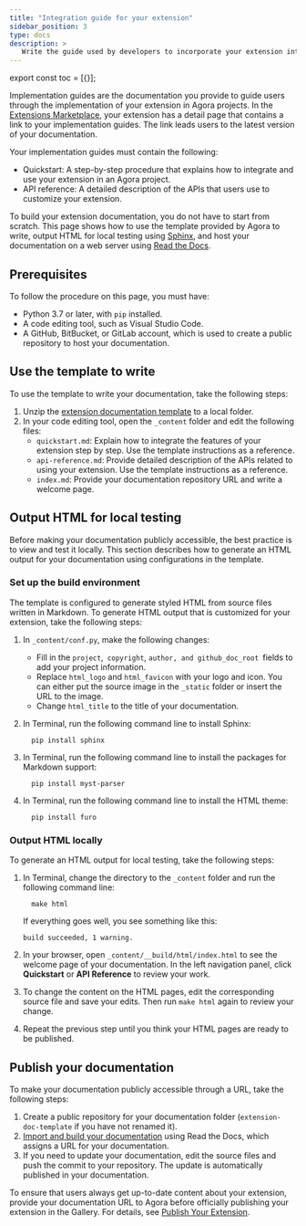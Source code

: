 ```yaml
---
title: "Integration guide for your extension"
sidebar_position: 3
type: docs
description: > 
   Write the guide used by developers to incorporate your extension into their app. 
---
```


export const toc = [{}];

Implementation guides are the documentation you provide to guide users through the implementation of your extension in Agora projects. In the [Extensions Marketplace](https://www.agora.io/en/agora-extensions-marketplace/), your extension has a detail page that contains a link to your implementation guides. The link leads users to the latest version of your documentation.

Your implementation guides must contain the following:

- Quickstart: A step-by-step procedure that explains how to integrate and use your extension in an Agora project.
- API reference: A detailed description of the APIs that users use to customize your extension.

To build your extension documentation, you do not have to start from scratch. This page shows how to use the template provided by Agora to write, output HTML for local testing using [Sphinx](https://www.sphinx-doc.org/en/master/), and host your documentation on a web server using [Read the Docs](https://docs.readthedocs.io/en/stable/index.html).

## Prerequisites

To follow the procedure on this page, you must have:

- Python 3.7 or later, with `pip` installed.
- A code editing tool, such as Visual Studio Code.
- A GitHub, BitBucket, or GitLab account, which is used to create a public repository to host your documentation.

## Use the template to write

To use the template to write your documentation, take the following steps:
1. Unzip the [extension documentation template](https://web-cdn.agora.io/docs-files/1631696989677) to a local folder.
2. In your code editing tool, open the `_content` folder and edit the following files:
   - `quickstart.md`: Explain how to integrate the features of your extension step by step. Use the template instructions as a reference.
   - `api-reference.md`: Provide detailed description of the APIs related to using your extension. Use the template instructions as a reference.
   - `index.md`: Provide your documentation repository URL and write a welcome page.

## Output HTML for local testing

Before making your documentation publicly accessible, the best practice is to view and test it locally. This section describes how to generate an HTML output for your documentation using configurations in the template.

### Set up the build environment

The template is configured to generate styled HTML from source files written in Markdown. To generate HTML output that is customized for your extension, take the following steps:

1. In `_content/conf.py`, make the following changes: 
   - Fill in the `project`,` copyright`, `author, and github_doc_root `fields to add your project information.
   - Replace `html_logo` and `html_favicon` with your logo and icon. You can either put the source image in the `_static` folder or insert the URL to the image.
   - Change `html_title` to the title of your documentation.

2. In Terminal, run the following command line to install Sphinx:
   ```
	 pip install sphinx
	```

3. In Terminal, run the following command line to install the packages for Markdown support:
   ```
	 pip install myst-parser
	```
	
4. In Terminal, run the following command line to install the HTML theme:
   ```
	 pip install furo
	```

### Output HTML locally

To generate an HTML output for local testing, take the following steps:

1. In Terminal, change the directory to the `_content` folder and run the following command line:
   ```
	 make html
	```
   If everything goes well, you see something like this:

   `build succeeded, 1 warning.`

2. In your browser, open `_content/__build/html/index.html` to see the welcome page of your documentation. In the left navigation panel, click **Quickstart** or **API Reference** to review your work.

3. To change the content on the HTML pages, edit the corresponding source file and save your edits. Then run `make html` again to review your change.

4. Repeat the previous step until you think your HTML pages are ready to be published.

## Publish your documentation

To make your documentation publicly accessible through a URL, take the following steps:

1. Create a public repository for your documentation folder (`extension-doc-template` if you have not renamed it).
2. [Import and build your documentation](https://docs.readthedocs.io/en/stable/intro/import-guide.html) using Read the Docs, which assigns a URL for your documentation.
3. If you need to update your documentation, edit the source files and push the commit to your repository. The update is automatically published in your documentation.

To ensure that users always get up-to-date content about your extension, provide your documentation URL to Agora before officially publishing your extension in the Gallery. For details, see [Publish Your Extension](./publish-extension).